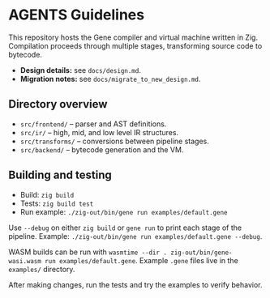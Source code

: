 # AGENTS Guidelines

This repository hosts the Gene compiler and virtual machine written in Zig.
Compilation proceeds through multiple stages, transforming source code to bytecode.

- **Design details:** see `docs/design.md`.
- **Migration notes:** see `docs/migrate_to_new_design.md`.

## Directory overview
- `src/frontend/` – parser and AST definitions.
- `src/ir/` – high, mid, and low level IR structures.
- `src/transforms/` – conversions between pipeline stages.
- `src/backend/` – bytecode generation and the VM.

## Building and testing
- Build: `zig build`
- Tests: `zig build test`
- Run example: `./zig-out/bin/gene run examples/default.gene`

Use `--debug` on either `zig build` or `gene run` to print each stage of the pipeline.
Example: `./zig-out/bin/gene run examples/default.gene --debug`.

WASM builds can be run with `wasmtime --dir . zig-out/bin/gene-wasi.wasm run examples/default.gene`.
Example `.gene` files live in the `examples/` directory.

After making changes, run the tests and try the examples to verify behavior.
